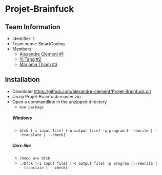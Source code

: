 # Projet-Brainfuck

## Team Information

  * Identifier: `I`
  * Team name: SmartCoding
  * Members:
    *  [Alexandre Clement #1](alexandre.clement@etu.unice.fr)
    *  [Yi Tang #2](yi.tang@etu.unice.fr)
    *  [Mariama Thiam #3](mariama.thiam@etu.unice.fr)

## Installation

  * Download https://github.com/alexandre-clement/Projet-Brainfuck.git
  * Unzip Projet-Brainfuck-master.zip
  * Open a commandline in the unzipped directory
    * `mvn package`
    ##### Windows
    * `bfck [-i input file] [-o output file] -p program [--rewrite | --translate | --check]`
    ##### Unix-like
    * `chmod u+x bfck`
    * `./bfck [-i input file] [-o output file] -p program [--rewrite | --translate | --check]`
      